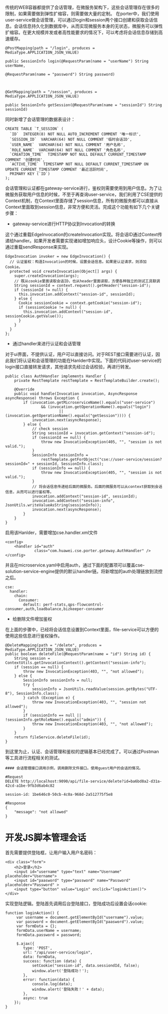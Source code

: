 传统的WEB容器都提供了会话管理，在微服务架构下，这些会话管理存在很多的限制，如果需要做到弹性扩缩容，则需要做大量的定制。 在porter中，我们使用user-service做会话管理，可以通过login和session两个接口创建和获取会话信息。会话信息持久化到数据库中，从而实现微服务本身的无状态，微服务可以弹性扩缩容。在更大规模并发或者高性能要求的情况下，可以考虑将会话信息存储到高速缓存。

```
@PostMapping(path = "/login", produces = MediaType.APPLICATION_JSON_VALUE)

public SessionInfo login(@RequestParam(name = "userName") String userName,

@RequestParam(name = "password") String password)



@GetMapping(path = "/session", produces = MediaType.APPLICATION_JSON_VALUE)

public SessionInfo getSession(@RequestParam(name = "sessionId") String sessionId)
```

同时新增了会话管理的数据表设计：

    CREATE TABLE `T_SESSION` (
      `ID`  INTEGER(8) NOT NULL AUTO_INCREMENT COMMENT '唯一标识',
      `SESSION_ID`  VARCHAR(64) NOT NULL COMMENT '临时会话ID',
      `USER_NAME`  VARCHAR(64) NOT NULL COMMENT '用户名称',
      `ROLE_NAME`  VARCHAR(64) NOT NULL COMMENT '角色名称',
      `CREATION_TIME`  TIMESTAMP NOT NULL DEFAULT CURRENT_TIMESTAMP COMMENT '创建时间',
      `ACTIVE_TIME`  TIMESTAMP NOT NULL DEFAULT CURRENT_TIMESTAMP ON UPDATE CURRENT_TIMESTAMP COMMENT '最近活跃时间',
      PRIMARY KEY (`ID`)
    );

会话管理和认证都在gateway-service进行，鉴权则需要使用到用户信息。为了让微服务获取用户信息的时候，不至于再查询user-service，我们利用了CSE提供的Context机制，在Context里面存储了session信息，所有的微服务都可以直接从Context里面取到session信息，非常方便和灵活。完成这个功能有如下几个关键步骤：

* gateway-service进行HTTP协议到Invocation的转换

这个通过重载EdgeInvocation的createInvocation实现。将会话ID通过Context传递给handler。如果开发者需要实现诸如增加响应头，设计Cookie等操作，则可以通过重载sendResponse来实现。

```
EdgeInvocation invoker = new EdgeInvocation() {
  // 认证鉴权：构造Invocation的时候，设置会话信息。如果是认证请求，则添加Cookie。
  protected void createInvocation(Object[] args) {
    super.createInvocation(args);
    // 既从cookie里面读取会话ID，也从header里面读取，方便各种独立的测试工具联调
    String sessionId = context.request().getHeader("session-id");
    if (sessionId != null) {
      this.invocation.addContext("session-id", sessionId);
    } else {
      Cookie sessionCookie = context.getCookie("session-id");
      if (sessionCookie != null) {
        this.invocation.addContext("session-id", sessionCookie.getValue());
      }
    }
  }
};
```

* 通过handler来进行认证和会话管理

对于ui界面，不提供认证，用户可以直接访问。对于REST接口需要进行认证，因此我们将认证和会话管理的功能在Hanlder中实现。下面的代码对user-service的login接口直接转发请求，其他请求先经过会话校验，再进行转发。

```
public class AuthHandler implements Handler {
    private RestTemplate restTemplate = RestTemplateBuilder.create();

    @Override
    public void handle(Invocation invocation, AsyncResponse asyncResponse) throws Exception {
        if (invocation.getMicroserviceName().equals("user-service")
                && (invocation.getOperationName().equals("login")
                        || (invocation.getOperationName().equals("getSession")))) {
            invocation.next(asyncResponse);
        } else {
            // check session
            String sessionId = invocation.getContext("session-id");
            if (sessionId == null) {
                throw new InvocationException(405, "", "session is not valid.");
            }
            SessionInfo sessionInfo =
                restTemplate.getForObject("cse://user-service/session?sessionId=" + sessionId, SessionInfo.class);
            if (sessionInfo == null) {
                throw new InvocationException(405, "", "session is not valid.");
            }
            // 将会话信息传递给后面的微服务。后面的微服务可以从context获取到会话信息，从而可以进行鉴权等。 
            invocation.addContext("session-id", sessionId);
            invocation.addContext("session-info", JsonUtils.writeValueAsString(sessionInfo));
            invocation.next(asyncResponse);
        }
    }
}
```

启用该Hanlder，需要增加cse.handler.xml文件

```
<config>
    <handler id="auth"
             class="com.huawei.cse.porter.gateway.AuthHandler" />
</config>
```

并且在microservice.yaml中启用auth，通过下面的配置项可以覆盖cse-solution-service-engine提供的默认handler链。将新增加的auth处理链放到流控之后。

```
cse:
  handler:
    chain:
      Consumer:
        default: perf-stats,qps-flowcontrol-consumer,auth,loadbalance,bizkeeper-consumer
```

* 给删除文件增加鉴权

在上面的步骤中，已经将会话信息设置到Context里面，file-service可以方便的使用这些信息进行鉴权操作。

```
@DeleteMapping(path = "/delete", produces = MediaType.APPLICATION_JSON_VALUE)
public boolean deleteFile(@RequestParam(name = "id") String id) {
    String session = ContextUtils.getInvocationContext().getContext("session-info");
    if (session == null) {
        throw new InvocationException(403, "", "not allowed");
    } else {
        SessionInfo sessionInfo = null;
        try {
            sessionInfo = JsonUtils.readValue(session.getBytes("UTF-8"), SessionInfo.class);
        } catch (Exception e) {
            throw new InvocationException(403, "", "session not allowed");
        }
        if (sessionInfo == null || !sessionInfo.getRoleName().equals("admin")) {
            throw new InvocationException(403, "", "not allowed");
        }
    }
    return fileService.deleteFile(id);
}
```

到这里为止，认证、会话管理和鉴权的逻辑基本已经完成了。可以通过Postman等工具进行流程相关的测试。

```
#### 会话管理接口调用示例，调用删除文件接口。使用guest用户的会话的情况。

#Request
DELETE http://localhost:9090/api/file-service/delete?id=ba6bd8a2-d31a-42cd-a1be-9fb3d6ab4c82

session-id: 1be646c0-50cb-4c0a-968d-2a512775f5e8

#Response
{
    "message": "not allowed"
}
```



# 开发JS脚本管理会话

首先需要提供登陆框，让用户输入用户名密码：

```
<div class="form">
    <h2>登录</h2>
    <input id="username" type="text" name="Username" placeholder="Username">
    <input id="paasword" type="password" name="Password" placeholder="Password" >
    <input type="button" value="Login" onclick="loginAction()">
</div>
```

实现登陆逻辑。登陆首先调用后台登陆接口，登陆成功后设置会话cookie:

```
function loginAction() {
     var username = document.getElementById("username").value;
     var password = document.getElementById("paasword").value;
     var formData = {};
     formData.userName = username;
     formData.password = password;

     $.ajax({
        type: 'POST',
        url: "/api/user-service/login",
        data: formData,
        success: function (data) {
            setCookie("session-id", data.sessiondId, false);
            window.alert('登陆成功！');
        },
        error: function(data) {
            console.log(data);
            window.alert('登陆失败！' + data);
        },
        async: true
    });
}
```



